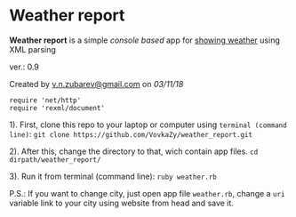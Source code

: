 # Weather report

__Weather report__ is a simple *console based* app for [showing weather](https://www.meteoservice.ru/content/export) using XML parsing

ver.: 0.9
 
Created by v.n.zubarev@gmail.com on *03/11/18*
```
require 'net/http'
require 'rexml/document'
```

1). First, clone this repo to your laptop or computer using `terminal (command line)`:
  `git clone https://github.com/VovkaZy/weather_report.git`

2). After this, change the directory to that, wich contain app files.
  `cd dirpath/weather_report/`

3). Run it from terminal (command line): 
  `ruby weather.rb`

P.S.: If you want to change city, just open app file `weather.rb`, change a `uri` variable link to your city using website from head and save it.
